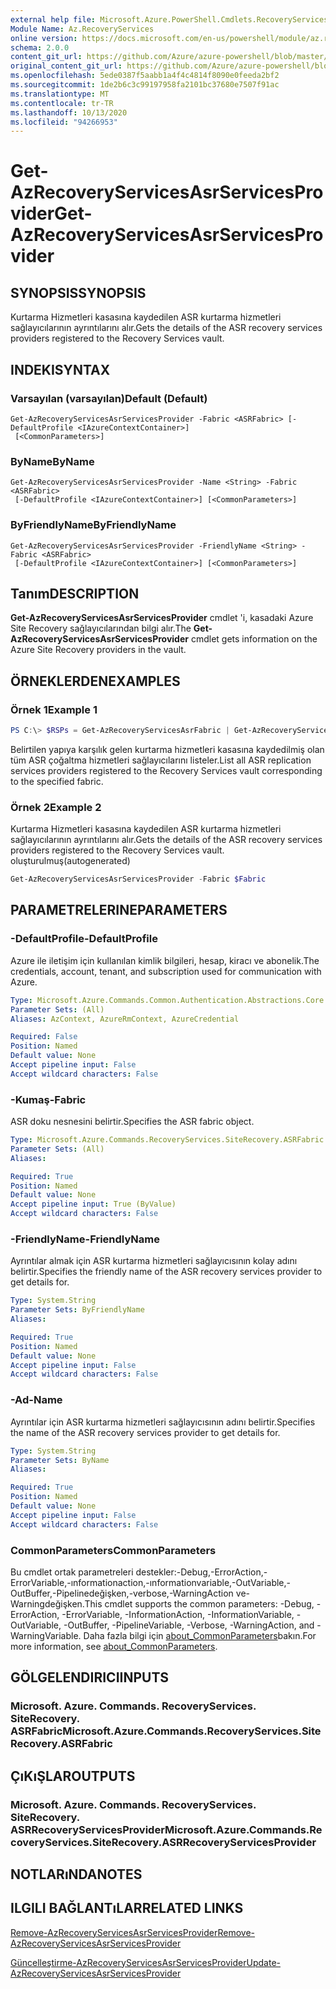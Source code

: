 ```yaml
---
external help file: Microsoft.Azure.PowerShell.Cmdlets.RecoveryServices.SiteRecovery.dll-Help.xml
Module Name: Az.RecoveryServices
online version: https://docs.microsoft.com/en-us/powershell/module/az.recoveryservices/get-azrecoveryservicesasrservicesprovider
schema: 2.0.0
content_git_url: https://github.com/Azure/azure-powershell/blob/master/src/RecoveryServices/RecoveryServices/help/Get-AzRecoveryServicesAsrServicesProvider.md
original_content_git_url: https://github.com/Azure/azure-powershell/blob/master/src/RecoveryServices/RecoveryServices/help/Get-AzRecoveryServicesAsrServicesProvider.md
ms.openlocfilehash: 5ede0387f5aabb1a4f4c4814f8090e0feeda2bf2
ms.sourcegitcommit: 1de2b6c3c99197958fa2101bc37680e7507f91ac
ms.translationtype: MT
ms.contentlocale: tr-TR
ms.lasthandoff: 10/13/2020
ms.locfileid: "94266953"
---
```

# <span data-ttu-id="3899a-101">Get-AzRecoveryServicesAsrServicesProvider</span><span class="sxs-lookup"><span data-stu-id="3899a-101">Get-AzRecoveryServicesAsrServicesProvider</span></span>

## <span data-ttu-id="3899a-102">SYNOPSIS</span><span class="sxs-lookup"><span data-stu-id="3899a-102">SYNOPSIS</span></span>
<span data-ttu-id="3899a-103">Kurtarma Hizmetleri kasasına kaydedilen ASR kurtarma hizmetleri sağlayıcılarının ayrıntılarını alır.</span><span class="sxs-lookup"><span data-stu-id="3899a-103">Gets the details of the ASR recovery services providers registered to the Recovery Services vault.</span></span>

## <span data-ttu-id="3899a-104">INDEKI</span><span class="sxs-lookup"><span data-stu-id="3899a-104">SYNTAX</span></span>

### <span data-ttu-id="3899a-105">Varsayılan (varsayılan)</span><span class="sxs-lookup"><span data-stu-id="3899a-105">Default (Default)</span></span>
```
Get-AzRecoveryServicesAsrServicesProvider -Fabric <ASRFabric> [-DefaultProfile <IAzureContextContainer>]
 [<CommonParameters>]
```

### <span data-ttu-id="3899a-106">ByName</span><span class="sxs-lookup"><span data-stu-id="3899a-106">ByName</span></span>
```
Get-AzRecoveryServicesAsrServicesProvider -Name <String> -Fabric <ASRFabric>
 [-DefaultProfile <IAzureContextContainer>] [<CommonParameters>]
```

### <span data-ttu-id="3899a-107">ByFriendlyName</span><span class="sxs-lookup"><span data-stu-id="3899a-107">ByFriendlyName</span></span>
```
Get-AzRecoveryServicesAsrServicesProvider -FriendlyName <String> -Fabric <ASRFabric>
 [-DefaultProfile <IAzureContextContainer>] [<CommonParameters>]
```

## <span data-ttu-id="3899a-108">Tanım</span><span class="sxs-lookup"><span data-stu-id="3899a-108">DESCRIPTION</span></span>
<span data-ttu-id="3899a-109">**Get-AzRecoveryServicesAsrServicesProvider** cmdlet 'i, kasadaki Azure Site Recovery sağlayıcılarından bilgi alır.</span><span class="sxs-lookup"><span data-stu-id="3899a-109">The **Get-AzRecoveryServicesAsrServicesProvider** cmdlet gets information on the Azure Site Recovery providers in the vault.</span></span>

## <span data-ttu-id="3899a-110">ÖRNEKLERDEN</span><span class="sxs-lookup"><span data-stu-id="3899a-110">EXAMPLES</span></span>

### <span data-ttu-id="3899a-111">Örnek 1</span><span class="sxs-lookup"><span data-stu-id="3899a-111">Example 1</span></span>
```powershell
PS C:\> $RSPs = Get-AzRecoveryServicesAsrFabric | Get-AzRecoveryServicesAsrServicesProvider
```

<span data-ttu-id="3899a-112">Belirtilen yapıya karşılık gelen kurtarma hizmetleri kasasına kaydedilmiş olan tüm ASR çoğaltma hizmetleri sağlayıcılarını listeler.</span><span class="sxs-lookup"><span data-stu-id="3899a-112">List all ASR replication services providers registered to the Recovery Services vault corresponding to the specified fabric.</span></span>

### <span data-ttu-id="3899a-113">Örnek 2</span><span class="sxs-lookup"><span data-stu-id="3899a-113">Example 2</span></span>

<span data-ttu-id="3899a-114">Kurtarma Hizmetleri kasasına kaydedilen ASR kurtarma hizmetleri sağlayıcılarının ayrıntılarını alır.</span><span class="sxs-lookup"><span data-stu-id="3899a-114">Gets the details of the ASR recovery services providers registered to the Recovery Services vault.</span></span> <span data-ttu-id="3899a-115">oluşturulmuş</span><span class="sxs-lookup"><span data-stu-id="3899a-115">(autogenerated)</span></span>

```powershell <!-- Aladdin Generated Example --> 
Get-AzRecoveryServicesAsrServicesProvider -Fabric $Fabric
```

## <span data-ttu-id="3899a-116">PARAMETRELERINE</span><span class="sxs-lookup"><span data-stu-id="3899a-116">PARAMETERS</span></span>

### <span data-ttu-id="3899a-117">-DefaultProfile</span><span class="sxs-lookup"><span data-stu-id="3899a-117">-DefaultProfile</span></span>
<span data-ttu-id="3899a-118">Azure ile iletişim için kullanılan kimlik bilgileri, hesap, kiracı ve abonelik.</span><span class="sxs-lookup"><span data-stu-id="3899a-118">The credentials, account, tenant, and subscription used for communication with Azure.</span></span>


```yaml
Type: Microsoft.Azure.Commands.Common.Authentication.Abstractions.Core.IAzureContextContainer
Parameter Sets: (All)
Aliases: AzContext, AzureRmContext, AzureCredential

Required: False
Position: Named
Default value: None
Accept pipeline input: False
Accept wildcard characters: False
```

### <span data-ttu-id="3899a-119">-Kumaş</span><span class="sxs-lookup"><span data-stu-id="3899a-119">-Fabric</span></span>
<span data-ttu-id="3899a-120">ASR doku nesnesini belirtir.</span><span class="sxs-lookup"><span data-stu-id="3899a-120">Specifies the ASR fabric object.</span></span>

```yaml
Type: Microsoft.Azure.Commands.RecoveryServices.SiteRecovery.ASRFabric
Parameter Sets: (All)
Aliases:

Required: True
Position: Named
Default value: None
Accept pipeline input: True (ByValue)
Accept wildcard characters: False
```

### <span data-ttu-id="3899a-121">-FriendlyName</span><span class="sxs-lookup"><span data-stu-id="3899a-121">-FriendlyName</span></span>
<span data-ttu-id="3899a-122">Ayrıntılar almak için ASR kurtarma hizmetleri sağlayıcısının kolay adını belirtir.</span><span class="sxs-lookup"><span data-stu-id="3899a-122">Specifies the friendly name of the ASR recovery services provider to get details for.</span></span>

```yaml
Type: System.String
Parameter Sets: ByFriendlyName
Aliases:

Required: True
Position: Named
Default value: None
Accept pipeline input: False
Accept wildcard characters: False
```

### <span data-ttu-id="3899a-123">-Ad</span><span class="sxs-lookup"><span data-stu-id="3899a-123">-Name</span></span>
<span data-ttu-id="3899a-124">Ayrıntılar için ASR kurtarma hizmetleri sağlayıcısının adını belirtir.</span><span class="sxs-lookup"><span data-stu-id="3899a-124">Specifies the name of the ASR recovery services provider to get details for.</span></span>

```yaml
Type: System.String
Parameter Sets: ByName
Aliases:

Required: True
Position: Named
Default value: None
Accept pipeline input: False
Accept wildcard characters: False
```

### <span data-ttu-id="3899a-125">CommonParameters</span><span class="sxs-lookup"><span data-stu-id="3899a-125">CommonParameters</span></span>
<span data-ttu-id="3899a-126">Bu cmdlet ortak parametreleri destekler:-Debug,-ErrorAction,-ErrorVariable,-ınformationaction,-ınformationvariable,-OutVariable,-OutBuffer,-Pipelinedeğişken,-verbose,-WarningAction ve-Warningdeğişken.</span><span class="sxs-lookup"><span data-stu-id="3899a-126">This cmdlet supports the common parameters: -Debug, -ErrorAction, -ErrorVariable, -InformationAction, -InformationVariable, -OutVariable, -OutBuffer, -PipelineVariable, -Verbose, -WarningAction, and -WarningVariable.</span></span> <span data-ttu-id="3899a-127">Daha fazla bilgi için [about_CommonParameters](http://go.microsoft.com/fwlink/?LinkID=113216)bakın.</span><span class="sxs-lookup"><span data-stu-id="3899a-127">For more information, see [about_CommonParameters](http://go.microsoft.com/fwlink/?LinkID=113216).</span></span>

## <span data-ttu-id="3899a-128">GÖLGELENDIRICI</span><span class="sxs-lookup"><span data-stu-id="3899a-128">INPUTS</span></span>

### <span data-ttu-id="3899a-129">Microsoft. Azure. Commands. RecoveryServices. SiteRecovery. ASRFabric</span><span class="sxs-lookup"><span data-stu-id="3899a-129">Microsoft.Azure.Commands.RecoveryServices.SiteRecovery.ASRFabric</span></span>

## <span data-ttu-id="3899a-130">ÇıKıŞLAR</span><span class="sxs-lookup"><span data-stu-id="3899a-130">OUTPUTS</span></span>

### <span data-ttu-id="3899a-131">Microsoft. Azure. Commands. RecoveryServices. SiteRecovery. ASRRecoveryServicesProvider</span><span class="sxs-lookup"><span data-stu-id="3899a-131">Microsoft.Azure.Commands.RecoveryServices.SiteRecovery.ASRRecoveryServicesProvider</span></span>

## <span data-ttu-id="3899a-132">NOTLARıNDA</span><span class="sxs-lookup"><span data-stu-id="3899a-132">NOTES</span></span>

## <span data-ttu-id="3899a-133">ILGILI BAĞLANTıLAR</span><span class="sxs-lookup"><span data-stu-id="3899a-133">RELATED LINKS</span></span>

[<span data-ttu-id="3899a-134">Remove-AzRecoveryServicesAsrServicesProvider</span><span class="sxs-lookup"><span data-stu-id="3899a-134">Remove-AzRecoveryServicesAsrServicesProvider</span></span>](./Remove-AzRecoveryServicesAsrServicesProvider.md)

[<span data-ttu-id="3899a-135">Güncelleştirme-AzRecoveryServicesAsrServicesProvider</span><span class="sxs-lookup"><span data-stu-id="3899a-135">Update-AzRecoveryServicesAsrServicesProvider</span></span>](./Update-AzRecoveryServicesAsrServicesProvider.md)
